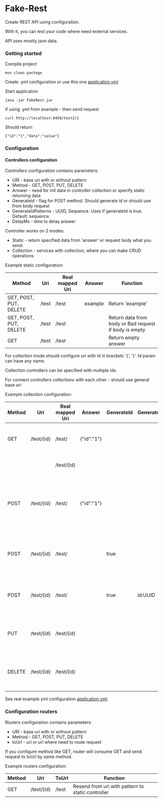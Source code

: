 # Fake-Rest

Create REST API using configuration.

With it, you can test your code where need external services.

API uses mostly json data.

### Getting started

Compile project
```
mvn clean package
```
Create .yml configuration or use this one
[application.yml](core/src/main/resources/application.yml)

Start application
```
java -jar FakeRest.jar
```
If using .yml from example - then send request
```
curl http://localhost:8450/test2/1
```
Should return 
```
{"id":"1","data":"value"}
```

### Configuration
#### Controllers configuration
Controllers configuration contains parameters:
- URI - base uri with or without pattern
- Method - GET, POST, PUT, DELETE
- Answer - need for init data in controller collection or specify static returning data
- GenerateId - flag for POST method. Should generate id or should use from body request
- GenerateIdPatterns - UUID, Sequence. Uses if generateId is true. Default: sequence.
- DelayMs - time to delay answer

Controller works on 2 modes:
- Static - return specified data from 'answer' or request body what you send.
- Collection - services with collection, where you can make CRUD operations

Example static configuration:

|Method                |Uri       |Real mapped Uri|Answer        |Function                                             |
|----------------------|----------|-------------- |--------------|-----------------------------------------------------|
|GET, POST, PUT, DELETE|/test     |/test          |example       |Return 'example'                                     |
|GET, POST, PUT, DELETE|/test     |/test          |              |Return data from body or Bad request if body is empty|
|GET                   |/test     |/test          |              |Return empty answer                                  |

For collection mode should configure uri with id in brackets '{', '}'. Id param can have any name.

Collection controllers can be specified with multiple ids.

For connect controllers collections with each other - should use general base uri

Example collection configuration:

|Method|Uri       |Real mapped Uri|Answer        |GenerateId |GenerateIdPatterns|Function                                             |
|------|----------|-------------- |--------------|-----------|------------------|-----------------------------------------------------|
|GET   |/test/{id}|/test/         |{"id":"1"}    |           |                  |Added json to collection. Return all records         |
|      |          |/test/{id}     |              |           |                  |Return record by id                                  |
|POST  |/test/{id}|/test/         |{"id":"1"}    |           |                  |Added json to collection. Create new records. Expected id in body json|
|POST  |/test/{id}|/test/         |              |true       |                  |Create new records. Id "id" generate by sequence     |
|POST  |/test/{id}|/test/         |              |true       |id:UUID           |Create new records. Id "id" generate by uuid         |
|PUT   |/test/{id}|/test/{id}     |              |           |                  |Update record. Rewrite id in body json from url value|
|DELETE|/test/{id}|/test/{id}     |              |           |                  |Update record. Rewrite id in body json from url value|

See real example yml configuration
[application.yml](core/src/main/resources/application.yml).

### Configuration routers
Routers configuration contains parameters:
- URI - base uri with or without pattern
- Method - GET, POST, PUT, DELETE
- toUrl - uri or url where need to route request

If you configure method like GET, router will consume GET and send request to toUrl by same method.

Example routers configuration:

|Method|Uri       |ToUrl    |Function                                         |
|------|----------|---------|-------------------------------------------------|
|GET   |/test/{id}|/test    |Resend from uri with pattern to static controller|

